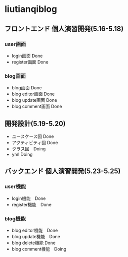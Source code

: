 # liutianqiblog
## フロントエンド 個人演習開発(5.16-5.18)
### user画面
- login画面 Done  
- register画面 Done  
### blog画面
- blog画面 Done  
- blog editor画面 Done  
- blog update画面 Done  
- blog comment画面 Done  

## 開発設計(5.19-5.20)
- ユースケース図 Done　　
- アクティビティ図 Done　　
- クラス図　Doing  
- yml Doing  

## バックエンド 個人演習開発(5.23-5.25)
### user機能
-  login機能　Done  
-  register機能　Done  
### blog機能
-  blog editor機能　Done 
-  blog update機能　Done  
-  blog delete機能 Done  
-  blog comment機能　Doing
